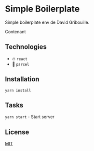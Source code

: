 # Simple Boilerplate

Simple boilerplate env de David Gribouille. 

Contenant 

## Technologies

- 🔥  `react` 
- 🤖  `parcel`

## Installation

`yarn install`

## Tasks

`yarn start` - Start server 

## License
[MIT](https://choosealicense.com/licenses/mit/)
